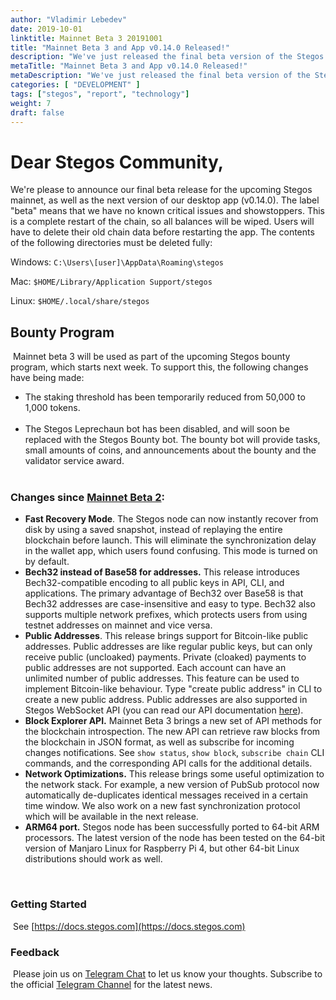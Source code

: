 ```yaml
---
author: "Vladimir Lebedev"
date: 2019-10-01
linktitle: Mainnet Beta 3 20191001
title: "Mainnet Beta 3 and App v0.14.0 Released!"
description: "We've just released the final beta version of the Stegos mainnet for testing."
metaTitle: "Mainnet Beta 3 and App v0.14.0 Released!"
metaDescription: "We've just released the final beta version of the Stegos mainnet for testing."
categories: [ "DEVELOPMENT" ]
tags: ["stegos", "report", "technology"]
weight: 7
draft: false
---
```

# Dear Stegos Community,

We're please to announce our final beta release for the upcoming Stegos mainnet, as well as the next version of our desktop app (v0.14.0). The label "beta" means that we have no known critical issues and showstoppers. This is a complete restart of the chain, so all balances will be wiped. Users will have to delete their old chain data before restarting the app. The contents of the following directories must be deleted fully:

Windows: `C:\Users\[user]\AppData\Roaming\stegos`

Mac: `$HOME/Library/Application Support/stegos`

Linux: `$HOME/.local/share/stegos`
​
## Bounty Program
​
Mainnet beta 3 will be used as part of the upcoming Stegos bounty program, which starts next week. To support this, the following changes have being made:

- The staking threshold has been temporarily reduced from 50,000 to 1,000 tokens.</br>​
- The Stegos Leprechaun bot has been disabled, and will soon be replaced with the Stegos Bounty bot. The bounty bot will provide tasks, small amounts of coins, and announcements about the bounty and the validator service award.</br>​

### Changes since [Mainnet Beta 2](https://github.com/stegos/stegos/releases/tag/v0.13):

- **Fast Recovery Mode**. The Stegos node can now instantly recover from disk by using a saved snapshot, instead of replaying the entire blockchain before launch. This will eliminate the synchronization delay in the wallet app, which users found confusing. This mode is turned on by default.
- **Bech32 instead of Base58 for addresses.** This release introduces Bech32-compatible encoding to all public keys in API, CLI, and applications. The primary advantage of Bech32 over Base58 is that Bech32 addresses are case-insensitive and easy to type. Bech32 also supports multiple network prefixes, which protects users from using testnet addresses on mainnet and vice versa.
- **Public Addresses**. This release brings support for Bitcoin-like public addresses. Public addresses are like regular public keys, but can only receive public (uncloaked) payments. Private (cloaked) payments to public addresses are not supported. Each account can have an unlimited number of public addresses. This feature can be used to implement Bitcoin-like behaviour. Type "create public address" in CLI to create a new public address. Public addresses are also supported in Stegos WebSocket API (you can read our API documentation [here](https://docs.stegos.com/developers/websocket_api)).
- **Block Explorer API.** Mainnet Beta 3 brings a new set of API methods for the blockchain introspection. The new API can retrieve raw blocks from the blockchain in JSON format, as well as subscribe for incoming changes notifications. See `show status`, `show block`, `subscribe chain` CLI commands, and the corresponding API calls for the additional details.
- **Network Optimizations.** This release brings some useful optimization to the network stack. For example, a new version of PubSub protocol now automatically de-duplicates identical messages received in a certain time window. We also work on a new fast synchronization protocol which will be available in the next release.
- **ARM64 port.** Stegos node has been successfully ported to 64-bit ARM processors. The latest version of the node has been tested on the 64-bit version of Manjaro Linux for Raspberry Pi 4, but other 64-bit Linux distributions should work as well.

​
### Getting Started
​
See [https://docs.stegos.com](https://docs.stegos.com)
​
### Feedback
​
Please join us on [Telegram Chat](https://stg.to/tgc) to let us know your thoughts. Subscribe to the official [Telegram Channel](https://stg.to/tgn) for the latest news.
